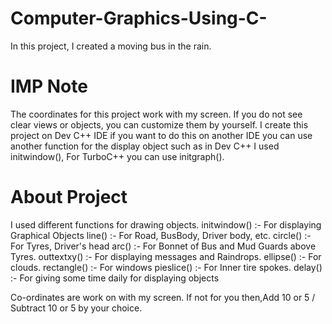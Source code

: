 # Computer-Graphics-Using-C-
In this project, I created a moving bus in the rain.

# IMP Note
  The coordinates for this project work with my screen.
  If you do not see clear views or objects, you can customize them by yourself.
  I create this project on Dev C++ IDE if you want to do this on another IDE you can use another function for the display object such as
  in Dev C++ I used initwindow(), For TurboC++ you can use initgraph().

# About Project

  I used different functions for drawing objects.
    initwindow() :- For displaying Graphical Objects
    line() :- For Road, BusBody, Driver body, etc.
    circle() :-  For Tyres, Driver's head
    arc() :- For Bonnet of Bus and Mud Guards above Tyres.
    outtextxy() :- For displaying messages and Raindrops.
    ellipse() :- For clouds.
    rectangle() :- For windows
    pieslice() :- For Inner tire spokes.
    delay() :- For giving some time daily for displaying objects
  
  Co-ordinates are work on with my screen. If not for you then,Add 10 or 5 / Subtract 10 or 5 by your choice. 
  
  
  
